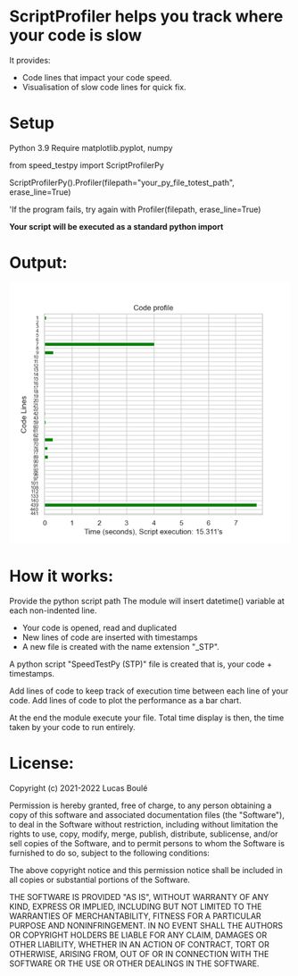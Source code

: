 # ScriptProfiler helps you track where your code is slow

It provides:

- Code lines that impact your code speed.
- Visualisation of slow code lines for quick fix.

# Setup

Python 3.9
Require matplotlib.pyplot, numpy

from speed_testpy import ScriptProfilerPy

ScriptProfilerPy().Profiler(filepath="your_py_file_totest_path", erase_line=True)

'If the program fails, try again with Profiler(filepath, erase_line=True)

**Your script will be executed as a standard python import**

# Output:

![ScriptProfilerPy](https://github.com/Lucas-BLP/ScriptProfilerPy/blob/master/code_profile_output.png)

# How it works:

Provide the python script path
The module will insert datetime() variable at each non-indented line.

- Your code is opened, read and duplicated
- New lines of code are inserted with timestamps
- A new file is created with the name extension "\_STP".

A python script "SpeedTestPy (STP)" file is created that is, your code + timestamps.

Add lines of code to keep track of execution time between each line of your code.
Add lines of code to plot the performance as a bar chart.

At the end the module execute your file.
Total time display is then, the time taken by your code to run entirely.

# License:

Copyright (c) 2021-2022 Lucas Boulé

Permission is hereby granted, free of charge, to any person obtaining
a copy of this software and associated documentation files (the
"Software"), to deal in the Software without restriction, including
without limitation the rights to use, copy, modify, merge, publish,
distribute, sublicense, and/or sell copies of the Software, and to
permit persons to whom the Software is furnished to do so, subject to
the following conditions:

The above copyright notice and this permission notice shall be
included in all copies or substantial portions of the Software.

THE SOFTWARE IS PROVIDED "AS IS", WITHOUT WARRANTY OF ANY KIND,
EXPRESS OR IMPLIED, INCLUDING BUT NOT LIMITED TO THE WARRANTIES OF
MERCHANTABILITY, FITNESS FOR A PARTICULAR PURPOSE AND
NONINFRINGEMENT. IN NO EVENT SHALL THE AUTHORS OR COPYRIGHT HOLDERS BE
LIABLE FOR ANY CLAIM, DAMAGES OR OTHER LIABILITY, WHETHER IN AN ACTION
OF CONTRACT, TORT OR OTHERWISE, ARISING FROM, OUT OF OR IN CONNECTION
WITH THE SOFTWARE OR THE USE OR OTHER DEALINGS IN THE SOFTWARE.
